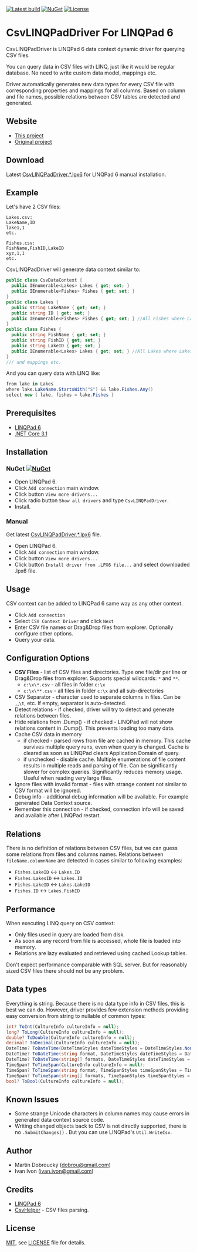 [![Latest build](https://github.com/i2van/CsvLINQPadDriver/workflows/.NET/badge.svg)](https://github.com/i2van/CsvLINQPadDriver/actions)
[![NuGet](https://img.shields.io/nuget/v/CsvLINQPadDriver.svg)](https://www.nuget.org/packages/CsvLINQPadDriver/)
[![License](https://img.shields.io/badge/License-MIT-yellow.svg)](https://opensource.org/licenses/MIT)

CsvLINQPadDriver For LINQPad 6
==

CsvLINQPadDriver is LINQPad 6 data context dynamic driver for querying CSV files.

You can query data in CSV files with LINQ, just like it would be regular database. No need to write custom data model, mappings etc.

Driver automatically generates new data types for every CSV file with corresponding properties and mappings for all columns.
Based on column and file names, possible relations between CSV tables are detected and generated.

Website
--
* [This project](https://github.com/i2van/CsvLINQPadDriver)
* [Original project](https://github.com/dobrou/CsvLINQPadDriver)

Download
--
Latest [CsvLINQPadDriver.\*.lpx6](https://github.com/i2van/CsvLINQPadDriver/releases) for LINQPad 6 manual installation.

Example
--
Let's have 2 CSV files:
```
Lakes.csv:
LakeName,ID
lake1,1
etc.

Fishes.csv:
FishName,FishID,LakeID
xyz,1,1
etc.
```

CsvLINQPadDriver will generate data context similar to:
```csharp
public class CsvDataContext {
  public IEnumerable<Lakes> Lakes { get; set; }
  public IEnumerable<Fishes> Fishes { get; set; }
}
public class Lakes {
  public string LakeName { get; set; }
  public string ID { get; set; }
  public IEnumerable<Fishes> Fishes { get; set; } //All Fishes where Lakes.ID == Fishes.LakeID
}
public class Fishes {
  public string FishName { get; set; }
  public string FishID { get; set; }
  public string LakeID { get; set; }
  public IEnumerable<Lakes> Lakes { get; set; } //All Lakes where Lakes.ID == Fishes.LakeID
}
/// and mappings etc.
```

And you can query data with LINQ like:
```csharp
from lake in Lakes
where lake.LakeName.StartsWith("S") && lake.Fishes.Any()
select new { lake, fishes = lake.Fishes }
```

Prerequisites
--
- [LINQPad 6](https://www.linqpad.net/LINQPad6.aspx)
- [.NET Core 3.1](https://dotnet.microsoft.com/download/dotnet-core/3.1)

Installation
--

### NuGet [![NuGet](https://img.shields.io/nuget/v/CsvLINQPadDriver.svg)](https://www.nuget.org/packages/CsvLINQPadDriver/) ###

  - Open LINQPad 6.
  - Click `Add connection` main window.
  - Click button `View more drivers...`
  - Click radio button `Show all drivers` and type `CsvLINQPadDriver`.
  - Install.

### Manual ###

Get latest [CsvLINQPadDriver.\*.lpx6](https://github.com/i2van/CsvLINQPadDriver/releases) file.

  - Open LINQPad 6.
  - Click `Add connection` main window.
  - Click button `View more drivers...`
  - Click button `Install driver from .LPX6 file...` and select downloaded .lpx6 file.

Usage
--
CSV context can be added to LINQPad 6 same way as any other context.

  - Click `Add connection`
  - Select `CSV Context Driver` and click `Next`
  - Enter CSV file names or Drag&Drop files from explorer.
    Optionally configure other options.
  - Query your data.

Configuration Options
--
- **CSV Files** - list of CSV files and directories. Type one file/dir per line or Drag&Drop files from explorer. Supports special wildcards: `*` and `**`.
  - `c:\x\*.csv` - all files in folder `c:\x`
  - `c:\x\**.csv` - all files in folder `c:\x` and all sub-directories
- CSV Separator - character used to separate columns in files. Can be `,`,`\t`, etc. If empty, separator is auto-detected.
- Detect relations - if checked, driver will try to detect and generate relations between files.
- Hide relations from .Dump() - if checked - LINQPad will not show relations content in .Dump(). This prevents loading too many data.
- Cache CSV data in memory
  - if checked - parsed rows from file are cached in memory. This cache survives multiple query runs, even when query is changed. Cache is cleared as soon as LINQPad clears Application Domain of query.
  - if unchecked - disable cache. Multiple enumerations of file content results in multiple reads and parsing of file. Can be significantly slower for complex queries. Significantly reduces memory usage. Useful when reading very large files.
- Ignore files with invalid format - files with strange content not similar to CSV format will be ignored.
- Debug info - additional debug information will be available. For example generated Data Context source.
- Remember this connection - if checked, connection info will be saved and available after LINQPad restart.

Relations
--
There is no definition of relations between CSV files, but we can guess some relations from files and columns names.
Relations between `fileName.columnName` are detected in cases similar to following examples:
- `Fishes.LakeID` <-> `Lakes.ID`
- `Fishes.LakesID` <-> `Lakes.ID`
- `Fishes.LakeID` <-> `Lakes.LakeID`
- `Fishes.ID` <-> `Lakes.FishID`

Performance
--
When executing LINQ query on CSV context:
- Only files used in query are loaded from disk.
- As soon as any record from file is accessed, whole file is loaded into memory.
- Relations are lazy evaluated and retrieved using cached Lookup tables.

Don't expect performance comparable with SQL server. But for reasonably sized CSV files there should not be any problem.

Data types
--
Everything is string. Because there is no data type info in CSV files, this is best we can do.
However, driver provides few extension methods providing easy conversion from string to nullable of common types:

```csharp
int? ToInt(CultureInfo cultureInfo = null);
long? ToLong(CultureInfo cultureInfo = null);
double? ToDouble(CultureInfo cultureInfo = null);
decimal? ToDecimal(CultureInfo cultureInfo = null);
DateTime? ToDateTime(DateTimeStyles dateTimeStyles = DateTimeStyles.None, CultureInfo cultureInfo = null);
DateTime? ToDateTime(string format, DateTimeStyles dateTimeStyles = DateTimeStyles.None, CultureInfo cultureInfo = null);
DateTime? ToDateTime(string[] formats, DateTimeStyles dateTimeStyles = DateTimeStyles.None, CultureInfo cultureInfo = null);
TimeSpan? ToTimeSpan(CultureInfo cultureInfo = null);
TimeSpan? ToTimeSpan(string format, TimeSpanStyles timeSpanStyles = TimeSpanStyles.None, CultureInfo cultureInfo = null);
TimeSpan? ToTimeSpan(string[] formats, TimeSpanStyles timeSpanStyles = TimeSpanStyles.None, CultureInfo cultureInfo = null);
bool? ToBool(CultureInfo cultureInfo = null);
```

Known Issues
--
- Some strange Unicode characters in column names may cause errors in generated data context source code.
- Writing changed objects back to CSV is not directly supported, there is no `.SubmitChanges()` . But you can use LINQPad's `Util.WriteCsv`.

Author
--
- Martin Dobroucký (dobrou@gmail.com)
- Ivan Ivon (ivan.ivon@gmail.com)

Credits
--
- [LINQPad 6](https://www.linqpad.net/LINQPad6.aspx)
- [CsvHelper](https://github.com/JoshClose/CsvHelper) - CSV files parsing.

License
--
[MIT](https://opensource.org/licenses/MIT), see [LICENSE](LICENSE) file for details.
